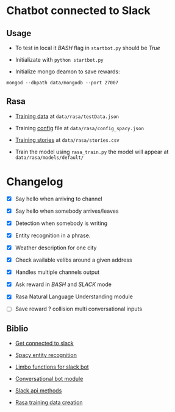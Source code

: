 # Chatbot connected to Slack 

## Usage

* To test in local it _BASH_ flag in `startbot.py` should be _True_

* Initializate with  `python startbot.py`

* Initialize mongo deamon to save rewards:

`mongod --dbpath data/mongodb --port 27007`

## Rasa

* [Training data](https://rasa-nlu.readthedocs.io/en/latest/dataformat.html) at `data/rasa/testData.json`

* Training [config](https://rasa-nlu.readthedocs.io/en/latest/config.html) file at `data/rasa/config_spacy.json`

* [Training stories](https://core.rasa.ai/stories.html) at `data/rasa/stories.csv`

* Train the model using `rasa_train.py` the model will appear at `data/rasa/models/default/`

# Changelog

* [x] Say hello when arriving to channel 
* [x] Say hello when somebody arrives/leaves
* [x] Detection when somebody is writing
* [x] Entity recognition in a phrase.
* [x] Weather description for one city
* [x] Check available velibs around a given address
* [x] Handles multiple channels output
* [x] Ask reward in _BASH_ and _SLACK_ mode
* [x] Rasa Natural Language Understanding module
* [ ] Save reward ? collision multi conversational inputs 


## Biblio

* [Get connected to slack](https://www.fullstackpython.com/blog/build-first-slack-bot-python.html)

* [Spacy entity recognition](https://spacy.io/docs/usage/entity-recognition)

* [Limbo functions for slack bot](https://github.com/llimllib/limbo)

* [Conversational bot module](https://github.com/gunthercox/ChatterBot)

* [Slack api methods](https://api.slack.com/methods)

* [Rasa training data creation](https://rasahq.github.io/rasa-nlu-trainer/)
